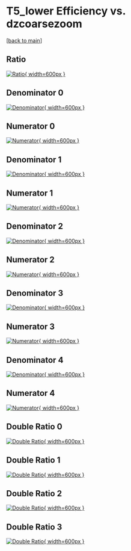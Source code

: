 # T5_lower Efficiency vs. dzcoarsezoom

[[back to main](./)]



## Ratio

[![Ratio](../mtv/var/T5_lower_vtr_13_-1_eff_dzcoarsezoom.png){ width=600px }](../mtv/var/T5_lower_vtr_13_-1_eff_dzcoarsezoom.pdf)

## Denominator 0

[![Denominator](../mtv/den/T5_lower_vtr_13_-1_eff_dzcoarsezoom_den0.png){ width=600px }](../mtv/den/T5_lower_vtr_13_-1_eff_dzcoarsezoom_den0.pdf)

## Numerator 0

[![Numerator](../mtv/num/T5_lower_vtr_13_-1_eff_dzcoarsezoom_num0.png){ width=600px }](../mtv/num/T5_lower_vtr_13_-1_eff_dzcoarsezoom_num0.pdf)

## Denominator 1

[![Denominator](../mtv/den/T5_lower_vtr_13_-1_eff_dzcoarsezoom_den1.png){ width=600px }](../mtv/den/T5_lower_vtr_13_-1_eff_dzcoarsezoom_den1.pdf)

## Numerator 1

[![Numerator](../mtv/num/T5_lower_vtr_13_-1_eff_dzcoarsezoom_num1.png){ width=600px }](../mtv/num/T5_lower_vtr_13_-1_eff_dzcoarsezoom_num1.pdf)

## Denominator 2

[![Denominator](../mtv/den/T5_lower_vtr_13_-1_eff_dzcoarsezoom_den2.png){ width=600px }](../mtv/den/T5_lower_vtr_13_-1_eff_dzcoarsezoom_den2.pdf)

## Numerator 2

[![Numerator](../mtv/num/T5_lower_vtr_13_-1_eff_dzcoarsezoom_num2.png){ width=600px }](../mtv/num/T5_lower_vtr_13_-1_eff_dzcoarsezoom_num2.pdf)

## Denominator 3

[![Denominator](../mtv/den/T5_lower_vtr_13_-1_eff_dzcoarsezoom_den3.png){ width=600px }](../mtv/den/T5_lower_vtr_13_-1_eff_dzcoarsezoom_den3.pdf)

## Numerator 3

[![Numerator](../mtv/num/T5_lower_vtr_13_-1_eff_dzcoarsezoom_num3.png){ width=600px }](../mtv/num/T5_lower_vtr_13_-1_eff_dzcoarsezoom_num3.pdf)

## Denominator 4

[![Denominator](../mtv/den/T5_lower_vtr_13_-1_eff_dzcoarsezoom_den4.png){ width=600px }](../mtv/den/T5_lower_vtr_13_-1_eff_dzcoarsezoom_den4.pdf)

## Numerator 4

[![Numerator](../mtv/num/T5_lower_vtr_13_-1_eff_dzcoarsezoom_num4.png){ width=600px }](../mtv/num/T5_lower_vtr_13_-1_eff_dzcoarsezoom_num4.pdf)

## Double Ratio 0

[![Double Ratio](../mtv/ratio/T5_lower_vtr_13_-1_eff_dzcoarsezoom_ratio0.png){ width=600px }](../mtv/ratio/T5_lower_vtr_13_-1_eff_dzcoarsezoom_ratio0.pdf)

## Double Ratio 1

[![Double Ratio](../mtv/ratio/T5_lower_vtr_13_-1_eff_dzcoarsezoom_ratio1.png){ width=600px }](../mtv/ratio/T5_lower_vtr_13_-1_eff_dzcoarsezoom_ratio1.pdf)

## Double Ratio 2

[![Double Ratio](../mtv/ratio/T5_lower_vtr_13_-1_eff_dzcoarsezoom_ratio2.png){ width=600px }](../mtv/ratio/T5_lower_vtr_13_-1_eff_dzcoarsezoom_ratio2.pdf)

## Double Ratio 3

[![Double Ratio](../mtv/ratio/T5_lower_vtr_13_-1_eff_dzcoarsezoom_ratio3.png){ width=600px }](../mtv/ratio/T5_lower_vtr_13_-1_eff_dzcoarsezoom_ratio3.pdf)


